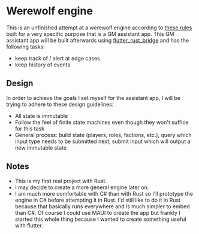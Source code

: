 # Werewolf engine

This is an unfinished attempt at a werewolf engine according to [these rules](https://joelius300.github.io/werewolf-guide/) built for a very specific purpose that is a GM assistant app. This GM assistant app will be built afterwards using [flutter_rust_bridge](https://github.com/fzyzcjy/flutter_rust_bridge) and has the following tasks:

- keep track of / alert at edge cases
- keep history of events

## Design

In order to achieve the goals I set myself for the assistant app, I will be trying to adhere to these design guidelines:

- All state is immutable
- Follow the feel of finite state machines even though they won't suffice for this task
- General process: build state (players, roles, factions, etc.), query which input type needs to be submitted next, submit input which will output a new immutable state

## Notes

- This is my first real project with Rust.
- I may decide to create a more general engine later on.
- I am much more comfortable with C# than with Rust so I'll prototype the engine in C# before attempting it in Rust. I'd still like to do it in Rust because that basically runs everywhere and is much simpler to embed than C#. Of course I could use MAUI to create the app but frankly I started this whole thing because I wanted to create something useful with flutter.

